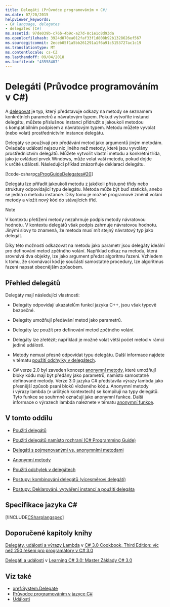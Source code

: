 ```yaml
---
title: Delegáti (Průvodce programováním v C#)
ms.date: 07/20/2015
helpviewer_keywords:
- C# language, delegates
- delegates [C#]
ms.assetid: 97de039b-c76b-4b9c-a27d-8c1e1c8d93da
ms.openlocfilehash: 3924d070ea012faf33f1d808b92b1328626ef567
ms.sourcegitcommit: 2eceb05f1a5bb261291a1f6a91c5153727ac1c19
ms.translationtype: MT
ms.contentlocale: cs-CZ
ms.lasthandoff: 09/04/2018
ms.locfileid: "43558407"
---
```

# <a name="delegates-c-programming-guide"></a>Delegáti (Průvodce programováním v C#)
A [delegovat](../../../csharp/language-reference/keywords/delegate.md) je typ, který představuje odkazy na metody se seznamem konkrétních parametrů a návratovým typem. Pokud vytvoříte instanci delegátu, můžete příslušnou instanci přidružit s jakoukoli metodou s kompatibilním podpisem a návratovým typem. Metodu můžete vyvolat (nebo volat) prostřednictvím instance delegátu.  
  
 Delegáty se používají pro předávání metod jako argumentů jiným metodám. Ovladače událostí nejsou nic jiného než metody, které jsou vyvolány prostřednictvím delegátů. Můžete vytvořit vlastní metodu a konkrétní třída, jako je ovládací prvek Windows, může volat vaši metodu, pokud dojde k určité události. Následující příklad znázorňuje deklaraci delegátu.  
  
 [!code-csharp[csProgGuideDelegates#20](../../../csharp/programming-guide/delegates/codesnippet/CSharp/index_1.cs)]  
  
 Delegátu lze přiřadit jakoukoli metodu z jakékoli přístupné třídy nebo struktury odpovídající typu delegátu. Metoda může být buď statická, anebo se jedná o metodu instance. Díky tomu je možné programově změnit volání metody a vložit nový kód do stávajících tříd.  
  
> [!NOTE]
>  V kontextu přetížení metody nezahrnuje podpis metody návratovou hodnotu. V kontextu delegátů však podpis zahrnuje návratovou hodnotu. Jinými slovy to znamená, že metoda musí mít stejný návratový typ jako delegát.  
  
 Díky této možnosti odkazovat na metodu jako parametr jsou delegáty ideální pro definování metod zpětného volání. Například odkaz na metodu, která srovnává dva objekty, lze jako argument předat algoritmu řazení. Vzhledem k tomu, že srovnávací kód je součástí samostatné procedury, lze algoritmus řazení napsat obecnějším způsobem.  
  
## <a name="delegates-overview"></a>Přehled delegátů  
 Delegáty mají následující vlastnosti:  
  
-   Delegáty odpovídají ukazatelům funkcí jazyka C++, jsou však typově bezpečné.  
  
-   Delegáty umožňují předávání metod jako parametrů.  
  
-   Delegáty lze použít pro definování metod zpětného volání.  
  
-   Delegáty lze zřetězit; například je možné volat větší počet metod v rámci jediné události.  
  
-   Metody nemusí přesně odpovídat typu delegátu. Další informace najdete v tématu [použití odchylky v delegátech](../../../csharp/programming-guide/concepts/covariance-contravariance/using-variance-in-delegates.md).  
  
-   C# verze 2.0 byl zaveden koncept [anonymní metody](../../../csharp/programming-guide/statements-expressions-operators/anonymous-methods.md), které umožňují bloky kódu mají být předány jako parametrů, namísto samostatně definované metody. Verze 3.0 jazyka C# představila výrazy lambda jako přesnější způsob psaní bloků vloženého kódu. Anonymní metody i výrazy lambda (v určitých kontextech) se kompilují na typy delegátů. Tyto funkce se souhrnně označují jako anonymní funkce. Další informace o výrazech lambda naleznete v tématu [anonymní funkce](../../../csharp/programming-guide/statements-expressions-operators/anonymous-functions.md).  
  
## <a name="in-this-section"></a>V tomto oddílu  
  
-   [Použití delegátů](../../../csharp/programming-guide/delegates/using-delegates.md)  
  
-   [Použití delegátů namísto rozhraní (C# Programming Guide)](https://msdn.microsoft.com/library/2e759bdf-7ca4-4005-8597-af92edf6d8f0)  
  
-   [Delegáti s pojmenovanými vs. anonymními metodami](../../../csharp/programming-guide/delegates/delegates-with-named-vs-anonymous-methods.md)  
  
-   [Anonymní metody](../../../csharp/programming-guide/statements-expressions-operators/anonymous-methods.md)  
  
-   [Použití odchylek v delegátech](../../../csharp/programming-guide/concepts/covariance-contravariance/using-variance-in-delegates.md)  
  
-   [Postupy: kombinování delegátů (vícesměroví delegáti)](../../../csharp/programming-guide/delegates/how-to-combine-delegates-multicast-delegates.md)  
  
-   [Postupy: Deklarování, vytváření instancí a použití delegáta](../../../csharp/programming-guide/delegates/how-to-declare-instantiate-and-use-a-delegate.md)  
  
## <a name="c-language-specification"></a>Specifikace jazyka C#  
 [!INCLUDE[CSharplangspec](~/includes/csharplangspec-md.md)]  
  
## <a name="featured-book-chapters"></a>Doporučené kapitoly knihy  
 [Delegáty, události a výrazy Lambda](https://msdn.microsoft.com/library/orm-9780596516109-03-09.aspx) v [C# 3.0 Cookbook, Third Edition: víc než 250 řešení pro programátory v C# 3.0](https://msdn.microsoft.com/library/orm-9780596516109-03.aspx)  
  
 [Delegáti a události](https://msdn.microsoft.com/library/orm-9780596521066-01-17.aspx) v [Learning C# 3.0: Master Základy C# 3.0](https://msdn.microsoft.com/library/orm-9780596521066-01.aspx)  
  
## <a name="see-also"></a>Viz také

- <xref:System.Delegate>  
- [Průvodce programováním v jazyce C#](../../../csharp/programming-guide/index.md)  
- [Události](../../../csharp/programming-guide/events/index.md)

